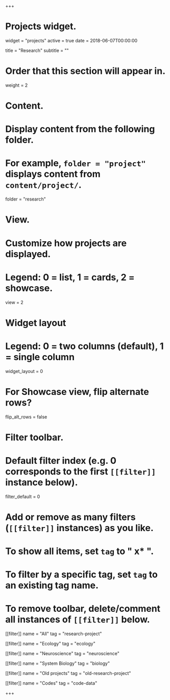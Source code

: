 +++
# Projects widget.
widget = "projects"
active = true
date = 2018-06-07T00:00:00

title = "Research"
subtitle = ""

# Order that this section will appear in.
weight = 2

# Content.
# Display content from the following folder.
# For example, `folder = "project"` displays content from `content/project/`.
folder = "research"

# View.
# Customize how projects are displayed.
# Legend: 0 = list, 1 = cards, 2 = showcase.
view = 2

# Widget layout
# Legend: 0 = two columns (default), 1 = single column
widget_layout = 0

# For Showcase view, flip alternate rows?
flip_alt_rows = false

# Filter toolbar.

# Default filter index (e.g. 0 corresponds to the first `[[filter]]` instance below).
filter_default = 0

# Add or remove as many filters (`[[filter]]` instances) as you like.
# To show all items, set `tag` to " x* ".
# To filter by a specific tag, set `tag` to an existing tag name.
# To remove toolbar, delete/comment all instances of `[[filter]]` below.
[[filter]]
  name = "All"
  tag = "research-project"

[[filter]]
  name = "Ecology"
  tag = "ecology"

[[filter]]
  name = "Neuroscience"
  tag = "neuroscience"

[[filter]]
  name = "System Biology"
  tag = "biology"


[[filter]]
  name = "Old projects"
  tag = "old-research-project"

[[filter]]
  name = "Codes"
  tag = "code-data"
  
+++
